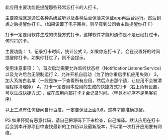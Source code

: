 此应用主要功能是提醒那些经常忘打卡的人打卡。

主要原理就是通过各种系统监听以及各种后台保活来保证app再后台运行。然后到点之后提醒你打卡。（如果设置了电子围栏，则早晨到公司会主动提醒你打卡）

打卡一定要用软件生成的快捷方式打卡，这样软件才能知道你是不是已经打过卡，何时打的卡。

主要功能：
1，记录打卡时间，统计公式
2，如果你忘打卡了，会在设置好的时间提醒你打卡。如果你打过了，则不会提示。


使用注意事项：
1，首次启动需要允许监听状态栏（NotificationListenerService）以及允许后台无限制运行
2，允许开机自启动（为了怕你重启手机应用失效）
3，加入系统白名单（一般是按一下查看所有应用，然后点击那个锁，让应用不会被清理程序清理掉）
4，打卡一定要用本应用的生成的快捷方式打卡（右上角有设置，可以生成快捷方式），或在应用内部打卡才会记录时间。（毕竟本程序不是黑客程序）


以上三点有任何疑问自行百度。一定要保证上面3点，这样才能准确提醒。


PS
如果怀疑有恶意代码，请自己把源码下下来检查，自己编译。默认应用在打卡后会到本开源项目中查找最新的工作历以及最新版本，所以第一次打开应用要有网络。

